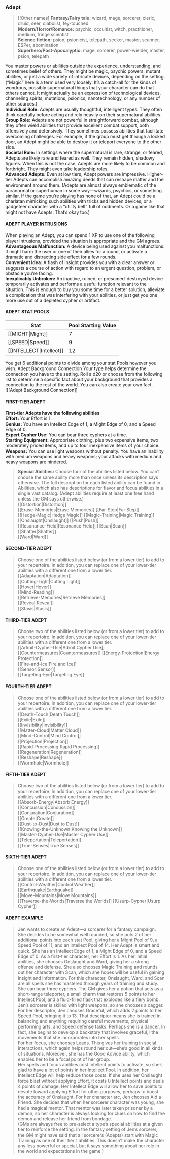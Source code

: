 ### Adept
>[!Other names]
>**Fantasy/Fairy tale:** wizard, mage, sorcerer, cleric, druid, seer, diabolist, fey-touched  
>**Modern/Horror/Romance:** psychic, occultist, witch, practitioner, medium, fringe scientist  
>**Science fiction:** psion, psionicist, telepath, seeker, master, scanner, ESPer, abomination  
>**Superhero/Post-Apocalyptic:** mage, sorcerer, power-wielder, master, psion, telepath  

You master powers or abilities outside the experience, understanding, and sometimes belief of others. They might be magic, psychic powers, mutant abilities, or just a wide variety of intricate devices, depending on the setting. (“Magic” here is a term used very loosely. It’s a catch-all for the kinds of wondrous, possibly supernatural things that your character can do that others cannot. It might actually be an expression of technological devices, channeling spirits, mutations, psionics, nanotechnology, or any number of other sources.)  
**Individual Role:** Adepts are usually thoughtful, intelligent types. They often think carefully before acting and rely heavily on their supernatural abilities.  
**Group Role:** Adepts are not powerful in straightforward combat, although they often wield abilities that provide excellent combat support, both offensively and defensively. They sometimes possess abilities that facilitate overcoming challenges. For example, if the group must get through a locked door, an Adept might be able to destroy it or teleport everyone to the other side.   
**Societal Role:** In settings where the supernatural is rare, strange, or feared, Adepts are likely rare and feared as well. They remain hidden, shadowy figures. When this is not the case, Adepts are more likely to be common and forthright. They might even take leadership roles.  
**Advanced Adepts:** Even at low tiers, Adept powers are impressive. Higher-tier Adepts can accomplish amazing deeds that can reshape matter and the environment around them.
(Adepts are almost always emblematic of the paranormal or superhuman in some way—wizards, psychics, or something similar. If the game you’re playing has none of that, an Adept could be a charlatan mimicking such abilities with tricks and hidden devices, or a gadgeteer character with a “utility belt” full of oddments. Or a game like that might not have Adepts. That’s okay too.)  
#### ADEPT PLAYER INTRUSIONS  
When playing an Adept, you can spend 1 XP to use one of the following player intrusions, provided the situation is appropriate and the GM agrees.  
**Advantageous Malfunction:** A device being used against you malfunctions. It might harm the user or one of their allies for a round, or activate a dramatic and distracting side effect for a few rounds.  
**Convenient Idea:** A flash of insight provides you with a clear answer or suggests a course of action with regard to an urgent question, problem, or obstacle you’re facing.  
**Inexplicably Unbroken:** An inactive, ruined, or presumed-destroyed device temporarily activates and performs a useful function relevant to the situation. This is enough to buy you some time for a better solution, alleviate a complication that was interfering with your abilities, or just get you one more use out of a depleted cypher or artifact.  
#### ADEPT STAT POOLS  
| **Stat** | **Pool Starting Value** |
| -- | ----------------------------- |
| [[MIGHT\|Might]] | 7 |
| [[SPEED\|Speed]] | 9 |
| [[INTELLECT\|Intellect]] | 12 |  
You get 6 additional points to divide among your stat Pools however you wish.
Adept Background Connection
Your type helps determine the connection you have to the setting. Roll a d20 or choose from the following list to determine a specific fact about your background that provides a connection to the rest of the world. You can also create your own fact.  
![[Adept Background Connection]]  
#### FIRST-TIER ADEPT  
**First-tier Adepts have the following abilities**  
**Effort:** Your Effort is 1.  
**Genius:** You have an Intellect Edge of 1, a Might Edge of 0, and a Speed Edge of 0.  
**Expert Cypher Use:** You can bear three cyphers at a time.  
**Starting Equipment:** Appropriate clothing, plus two expensive items, two moderately priced items, and up to four inexpensive items of your choice.  
**Weapons:** You can use light weapons without penalty. You have an inability with medium weapons and heavy weapons; your attacks with medium and heavy weapons are hindered.
> **Special Abilities:** Choose four of the abilities listed below. You can’t choose the same ability more than once unless its description says otherwise. The full description for each listed ability can be found in Abilities, which also has descriptions for flavor and focus abilities in a single vast catalog. (Adept abilities require at least one free hand unless the GM says otherwise.)  
> [[Distortion|Distortion]]  
> [[Erase-Memories|Erase Memories]]
> [[Far-Step|Far Step]]  
> [[Hedge-Magic|Hedge Magic]]
> [[Magic-Training|Magic Training]]
> [[Onslaught|Onslaught]]
> [[Push|Push]]  
> [[Resonance-Field|Resonance Field]]
> [[Scan|Scan]]  
> [[Shatter|Shatter]]  
> [[Ward|Ward]]  
#### SECOND-TIER ADEPT  
>Choose one of the abilities listed below (or from a lower tier) to add to your repertoire. In addition, you can replace one of your lower-tier abilities with a different one from a lower tier.  
>[[Adaptation|Adaptation]]  
>[[Cutting-Light|Cutting Light]]  
>[[Hover|Hover]]  
>[[Mind-Reading]]  
>[[Retrieve-Memories|Retrieve Memories]]  
>[[Reveal|Reveal]]  
>[[Stasis|Stasis]]  
#### THIRD-TIER ADEPT  
>Choose two of the abilities listed below (or from a lower tier) to add to your repertoire. In addition, you can replace one of your lower-tier abilities with a different one from a lower tier.  
>[[Adroit-Cypher-Use|Adroit Cypher Use]]  
>[[Countermeasures|Countermeasures]]
>[[Energy-Protection|Energy Protection]]  
>[[Fire-and-Ice|Fire and Ice]]  
>[[Sensor|Sensor]]  
>[[Targeting-Eye|Targeting Eye]]  
#### FOURTH-TIER ADEPT  
>Choose one of the abilities listed below (or from a lower tier) to add to your repertoire. In addition, you can replace one of your lower-tier abilities with a different one from a lower tier.  
>[[Death-Touch|Death Touch]]  
>[[Exile|Exile]]  
>[[Invisibility|Invisibility]]  
>[[Matter-Cloud|Matter Cloud]]  
>[[Mind-Control|Mind Control]]  
>[[Projection|Projection]]  
>[[Rapid-Processing|Rapid Processing]]  
>[[Regeneration|Regeneration]]  
>[[Reshape|Reshape]]  
>[[Wormhole|Wormhole]]  
#### FIFTH-TIER ADEPT  
>Choose two of the abilities listed below (or from a lower tier) to add to your repertoire. In addition, you can replace one of your lower-tier abilities with a different one from a lower tier.  
>[[Absorb-Energy|Absorb Energy]]  
>[[Concussion|Concussion]]  
>[[Conjuration|Conjuration]]  
>[[Create|Create]]  
>[[Dust-to-Dust|Dust to Dust]]  
>[[Knowing-the-Unknown|Knowing the Unknown]]  
>[[Master-Cypher-Use|Master Cypher Use]]  
>[[Teleportation|Teleportation]]  
>[[True-Senses|True Senses]]  
#### SIXTH-TIER ADEPT  
>Choose one of the abilities listed below (or from a lower tier) to add to your repertoire. In addition, you can replace one of your lower-tier abilities with a different one from a lower tier.  
>[[Control-Weather|Control Weather]]  
>[[Earthquake|Earthquake]]  
>[[Move-Mountains|Move Mountains]]  
>[[Traverse-the-Worlds|Traverse the Worlds]] 
>[[Usurp-Cypher|Usurp Cypher]]  
#### ADEPT EXAMPLE  
>Jen wants to create an Adept—a sorcerer for a fantasy campaign. She decides to be somewhat well rounded, so she puts 2 of her additional points into each stat Pool, giving her a Might Pool of 9, a Speed Pool of 11, and an Intellect Pool of 14. Her Adept is smart and quick. She has an Intellect Edge of 1, a Might Edge of 0, and a Speed Edge of 0. As a first-tier character, her Effort is 1. As her initial abilities, she chooses Onslaught and Ward, giving her a strong offense and defense. She also chooses Magic Training and rounds out her character with Scan, which she hopes will be useful in gaining insight and information. For this character, Onslaught, Ward, and Scan are all spells she has mastered through years of training and study.  
She can bear three cyphers. The GM gives her a potion that acts as a short-range teleporter, a small charm that restores 5 points to her Intellect Pool, and a fluid-filled flask that explodes like a fiery bomb. Jen’s sorcerer is skilled with light weapons, so she chooses a dagger.   
For her descriptor, Jen chooses Graceful, which adds 2 points to her Speed Pool, bringing it to 13. That descriptor means she is trained in balancing and anything requiring careful movements, physical performing arts, and Speed defense tasks. Perhaps she is a dancer. In fact, she begins to develop a backstory that involves graceful, lithe movements that she incorporates into her spells.  
For her focus, she chooses Leads. This gives her training in social interactions, which again helps round her out—she’s good in all kinds of situations. Moreover, she has the Good Advice ability, which enables her to be a focal point of her group.  
Her spells and focus abilities cost Intellect points to activate, so she’s glad to have a lot of points in her Intellect Pool. In addition, her Intellect Edge will help reduce those costs. If she uses her Onslaught force blast without applying Effort, it costs 0 Intellect points and deals 4 points of damage. Her Intellect Edge will allow her to save points to devote toward applying Effort for other purposes, perhaps to boost the accuracy of Onslaught.
For her character arc, Jen chooses Aid a Friend. She decides that when her sorcerer character was young, she had a magical mentor. That mentor was later taken prisoner by a demon, so her character is always looking for clues on how to find the demon and release her friend from bondage.  
(GMs are always free to pre-select a type’s special abilities at a given tier to reinforce the setting. In the fantasy setting of Jen’s sorcerer, the GM might have said that all sorcerers (Adepts) start with Magic Training as one of their tier 1 abilities. This doesn’t make the character any less powerful or special, but it says something about her role in the world and expectations in the game.)  








